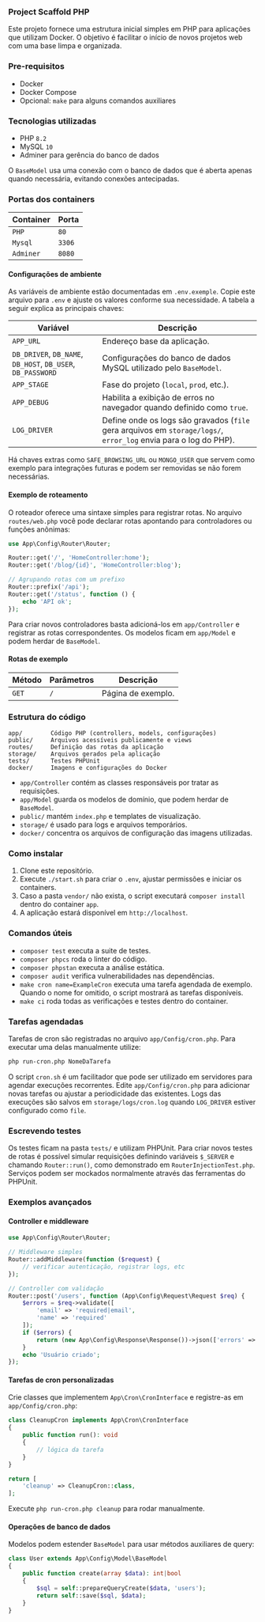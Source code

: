 ### Project Scaffold PHP

Este projeto fornece uma estrutura inicial simples em PHP para aplicações que utilizam Docker. O objetivo é facilitar o início de novos projetos web com uma base limpa e organizada.

### Pre-requisitos

- Docker
- Docker Compose
- Opcional: `make` para alguns comandos auxiliares

### Tecnologias utilizadas

- PHP `8.2`
- MySQL `10`
- Adminer para gerência do banco de dados

O `BaseModel` usa uma conexão com o banco de dados que é aberta apenas quando
necessária, evitando conexões antecipadas.

### Portas dos containers

|Container|Porta|
|---------|-----|
|`PHP`|`80`|
|`Mysql`|`3306`|
|`Adminer`|`8080`|

#### Configurações de ambiente

As variáveis de ambiente estão documentadas em `.env.exemple`. Copie este arquivo para `.env` e ajuste os valores conforme sua necessidade. A tabela a seguir explica as principais chaves:

|Variável|Descrição|
|---|---|
|`APP_URL`|Endereço base da aplicação.|
|`DB_DRIVER`, `DB_NAME`, `DB_HOST`, `DB_USER`, `DB_PASSWORD`|Configurações do banco de dados MySQL utilizado pelo `BaseModel`.|
|`APP_STAGE`|Fase do projeto (`local`, `prod`, etc.).|
|`APP_DEBUG`|Habilita a exibição de erros no navegador quando definido como `true`.|
|`LOG_DRIVER`|Define onde os logs são gravados (`file` gera arquivos em `storage/logs/`, `error_log` envia para o log do PHP).|

Há chaves extras como `SAFE_BROWSING_URL` ou `MONGO_USER` que servem como exemplo para integrações futuras e podem ser removidas se não forem necessárias.

#### Exemplo de roteamento

O roteador oferece uma sintaxe simples para registrar rotas. No arquivo `routes/web.php` você pode declarar rotas apontando para controladores ou funções anônimas:

```php
use App\Config\Router\Router;

Router::get('/', 'HomeController:home');
Router::get('/blog/{id}', 'HomeController:blog');

// Agrupando rotas com um prefixo
Router::prefix('/api');
Router::get('/status', function () {
    echo 'API ok';
});
```

Para criar novos controladores basta adicioná-los em `app/Controller` e registrar as rotas correspondentes. Os modelos ficam em `app/Model` e podem herdar de `BaseModel`.

#### Rotas de exemplo

|Método|Parâmetros|Descrição|
|---|---|---|
|`GET`|`/`|Página de exemplo.|

### Estrutura do código

```
app/        Código PHP (controllers, models, configurações)
public/     Arquivos acessíveis publicamente e views
routes/     Definição das rotas da aplicação
storage/    Arquivos gerados pela aplicação
tests/      Testes PHPUnit
docker/     Imagens e configurações do Docker
```

* `app/Controller` contém as classes responsáveis por tratar as requisições.
* `app/Model` guarda os modelos de domínio, que podem herdar de `BaseModel`.
* `public/` mantém `index.php` e templates de visualização.
* `storage/` é usado para logs e arquivos temporários.
* `docker/` concentra os arquivos de configuração das imagens utilizadas.

### Como instalar

1. Clone este repositório.
2. Execute `./start.sh` para criar o `.env`, ajustar permissões e iniciar os containers.
3. Caso a pasta `vendor/` não exista, o script executará `composer install` dentro do container `app`.
4. A aplicação estará disponível em `http://localhost`.

### Comandos úteis

- `composer test` executa a suite de testes.
- `composer phpcs` roda o linter do código.
- `composer phpstan` executa a análise estática.
- `composer audit` verifica vulnerabilidades nas dependências.
- `make cron name=ExampleCron` executa uma tarefa agendada de exemplo. Quando o nome for omitido, o script mostrará as tarefas disponíveis.
- `make ci` roda todas as verificações e testes dentro do container.

### Tarefas agendadas

Tarefas de cron são registradas no arquivo `app/Config/cron.php`. Para executar
uma delas manualmente utilize:

```sh
php run-cron.php NomeDaTarefa
```

O script `cron.sh` é um facilitador que pode ser utilizado em servidores para
agendar execuções recorrentes. Edite `app/Config/cron.php` para adicionar novas
tarefas ou ajustar a periodicidade das existentes. Logs das execuções são salvos
em `storage/logs/cron.log` quando `LOG_DRIVER` estiver configurado como `file`.

### Escrevendo testes

Os testes ficam na pasta `tests/` e utilizam PHPUnit. Para criar novos testes de
rotas é possível simular requisições definindo variáveis `$_SERVER` e chamando
`Router::run()`, como demonstrado em `RouterInjectionTest.php`. Serviços podem
ser mockados normalmente através das ferramentas do PHPUnit.

### Exemplos avançados

#### Controller e middleware

```php
use App\Config\Router\Router;

// Middleware simples
Router::addMiddleware(function ($request) {
    // verificar autenticação, registrar logs, etc
});

// Controller com validação
Router::post('/users', function (App\Config\Request\Request $req) {
    $errors = $req->validate([
        'email' => 'required|email',
        'name' => 'required'
    ]);
    if ($errors) {
        return (new App\Config\Response\Response())->json(['errors' => $errors], App\Config\Response\HttpStatus::BAD_REQUEST);
    }
    echo 'Usuário criado';
});
```

#### Tarefas de cron personalizadas

Crie classes que implementem `App\Cron\CronInterface` e registre-as em `app/Config/cron.php`:

```php
class CleanupCron implements App\Cron\CronInterface
{
    public function run(): void
    {
        // lógica da tarefa
    }
}
```

```php
return [
    'cleanup' => CleanupCron::class,
];
```

Execute `php run-cron.php cleanup` para rodar manualmente.

#### Operações de banco de dados

Modelos podem estender `BaseModel` para usar métodos auxiliares de query:

```php
class User extends App\Config\Model\BaseModel
{
    public function create(array $data): int|bool
    {
        $sql = self::prepareQueryCreate($data, 'users');
        return self::save($sql, $data);
    }
}
```
